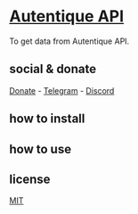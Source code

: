 # [Autentique API](https://docs.autentique.com.br/api/)

To get data from Autentique API.  

## social & donate

[Donate](https://link.mercadopago.com.br/brtmvdl) - [Telegram](https://t.me/+KRmg5MlqgMk0MTg5) - [Discord](https://discord.gg/VUJWb4Yk)

## how to install

## how to use

## license

[MIT](./LICENSE)
